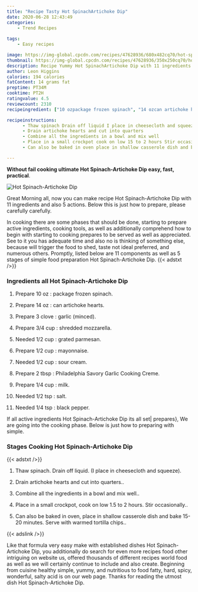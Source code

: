 ```yaml
---
title: "Recipe Tasty Hot SpinachArtichoke Dip"
date: 2020-06-28 12:43:49
categories:
    - Trend Recipes
    
tags:
    - Easy recipes

image: https://img-global.cpcdn.com/recipes/47628936/680x482cq70/hot-spinach-artichoke-dip-recipe-main-photo.jpg
thumbnail: https://img-global.cpcdn.com/recipes/47628936/350x250cq70/hot-spinach-artichoke-dip-recipe-main-photo.jpg
description: Recipe Yummy Hot SpinachArtichoke Dip with 11 ingredients and 5 stages of easy cooking.
author: Leon Higgins
calories: 194 calories
fatContent: 14 grams fat
preptime: PT34M
cooktime: PT2H
ratingvalue: 4.5
reviewcount: 2310
recipeingredient: ["10 ozpackage frozen spinach", "14 ozcan artichoke hearts", "3 clovegarlic minced", "3/4 cupshredded mozzarella", "1/2 cupgrated parmesan", "1/2 cupmayonnaise", "1/2 cupsour cream", "2 tbspPhiladelphia Savory Garlic Cooking Creme", "1/4 cupmilk", "1/2 tspsalt", "1/4 tspblack pepper"]

recipeinstructions: 
      - Thaw spinach Drain off liquid I place in cheesecloth and squeeze 
      - Drain artichoke hearts and cut into quarters 
      - Combine all the ingredients in a bowl and mix well 
      - Place in a small crockpot cook on low 15 to 2 hours Stir occasionally 
      - Can also be baked in oven place in shallow casserole dish and bake 1520 minutes Serve with warmed tortilla chips

---
```




**Without fail cooking ultimate Hot Spinach-Artichoke Dip easy, fast, practical**. 


![Hot Spinach-Artichoke Dip](https://img-global.cpcdn.com/recipes/47628936/680x482cq70/hot-spinach-artichoke-dip-recipe-main-photo.jpg "Hot Spinach-Artichoke Dip")




Great Morning all, now you can make recipe Hot Spinach-Artichoke Dip with 11 ingredients and also 5 actions. Below this is just how to prepare, please carefully carefully.

In cooking there are some phases that should be done, starting to prepare active ingredients, cooking tools, as well as additionally comprehend how to begin with starting to cooking prepares to be served as well as appreciated. See to it you has adequate time and also no is thinking of something else, because will trigger the food to shed, taste not ideal preferred, and numerous others. Promptly, listed below are 11 components as well as 5 stages of simple food preparation Hot Spinach-Artichoke Dip.
{{< adstxt />}}

### Ingredients all Hot Spinach-Artichoke Dip


1. Prepare 10 oz : package frozen spinach.

1. Prepare 14 oz : can artichoke hearts.

1. Prepare 3 clove : garlic (minced).

1. Prepare 3/4 cup : shredded mozzarella.

1. Needed 1/2 cup : grated parmesan.

1. Prepare 1/2 cup : mayonnaise.

1. Needed 1/2 cup : sour cream.

1. Prepare 2 tbsp : Philadelphia Savory Garlic Cooking Creme.

1. Prepare 1/4 cup : milk.

1. Needed 1/2 tsp : salt.

1. Needed 1/4 tsp : black pepper.



If all active ingredients Hot Spinach-Artichoke Dip its all set| prepares}, We are going into the cooking phase. Below is just how to preparing with simple.

### Stages Cooking Hot Spinach-Artichoke Dip

{{< adstxt />}}


1. Thaw spinach. Drain off liquid. (I place in cheesecloth and squeeze).



1. Drain artichoke hearts and cut into quarters..



1. Combine all the ingredients in a bowl and mix well..



1. Place in a small crockpot, cook on low 1.5 to 2 hours. Stir occasionally..



1. Can also be baked in oven, place in shallow casserole dish and bake 15-20 minutes. Serve with warmed tortilla chips..





{{< adslink />}}

Like that formula very easy make with established dishes Hot Spinach-Artichoke Dip, you additionally do search for even more recipes food other intriguing on website us, offered thousands of different recipes world food as well as we will certainly continue to include and also create. Beginning from cuisine healthy simple, yummy, and nutritious to food fatty, hard, spicy, wonderful, salty acid is on our web page. Thanks for reading the utmost dish Hot Spinach-Artichoke Dip.
